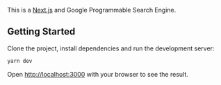 This is a [Next.js](https://nextjs.org/) and Google Programmable Search Engine.

## Getting Started

Clone the project, install dependencies and run the development server:

```bash
yarn dev
```

Open [http://localhost:3000](http://localhost:3000) with your browser to see the result.
